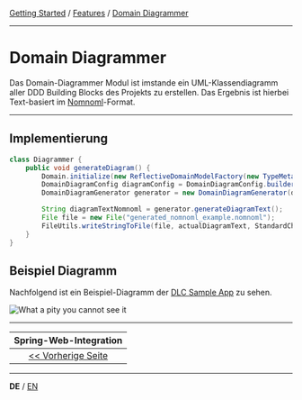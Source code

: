 [Getting Started](../index_de.md) / [Features](../guides/features_de.md) / [Domain Diagrammer](domain_diagrammer_de.md)

---

# Domain Diagrammer
Das Domain-Diagrammer Modul ist imstande ein UML-Klassendiagramm aller DDD Building Blocks 
des Projekts zu erstellen. Das Ergebnis ist hierbei Text-basiert im [Nomnoml](https://nomnoml.com/)-Format.

---

## Implementierung

```Java
class Diagrammer {
    public void generateDiagram() {
        Domain.initialize(new ReflectiveDomainModelFactory(new TypeMetaResolver(), "sampleshop"));
        DomainDiagramConfig diagramConfig = DomainDiagramConfig.builder().withContextPackageName("sampleshop").build();
        DomainDiagramGenerator generator = new DomainDiagramGenerator(diagramConfig, Domain.getDomainModel());

        String diagramTextNomnoml = generator.generateDiagramText();
        File file = new File("generated_nomnoml_example.nomnoml");
        FileUtils.writeStringToFile(file, actualDiagramText, StandardCharsets.UTF_8);
    }
}
```

## Beispiel Diagramm

Nachfolgend ist ein Beispiel-Diagramm der [DLC Sample App](./../../../sample-project) zu sehen.

![What a pity you cannot see it](./../../../documentation/resources/images/sample_diagram.png "Domain Diagram")


---

|             **Spring-Web-Integration**             |
|:--------------------------------------------------:|
| [<< Vorherige Seite](spring_web_integration_de.md) |

---

**DE** / [EN](../../english/features/domain_diagrammer_en.md)
